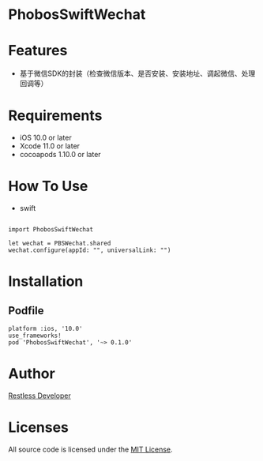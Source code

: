 PhobosSwiftWechat
================
# Features
- 基于微信SDK的封装（检查微信版本、是否安装、安装地址、调起微信、处理回调等）


# Requirements
- iOS 10.0 or later
- Xcode 11.0 or later
- cocoapods 1.10.0 or later


# How To Use
- swift

```

import PhobosSwiftWechat

let wechat = PBSWechat.shared
wechat.configure(appId: "", universalLink: "")

```

# Installation
## Podfile

```
platform :ios, '10.0'
use_frameworks!
pod 'PhobosSwiftWechat', '~> 0.1.0'
```


# Author
[Restless Developer](https://github.com/restlesscode)



# Licenses
All source code is licensed under the [MIT License](../../LICENSE).
